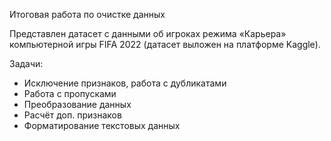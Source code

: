 Итоговая работа по очистке данных

Представлен датасет с данными об игроках режима «Карьера» компьютерной игры FIFA 2022 (датасет выложен на платформе Kaggle).

Задачи: 
- Исключение признаков, работа с дубликатами
- Работа с пропусками
- Преобразование данных
- Расчёт доп. признаков
- Форматирование текстовых данных
